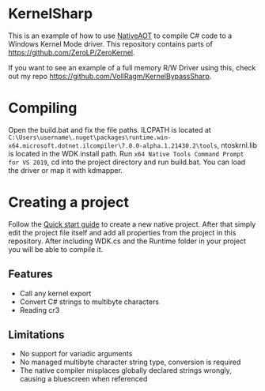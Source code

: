 # KernelSharp
This is an example of how to use [NativeAOT](https://github.com/dotnet/runtimelab/tree/feature/NativeAOT) to compile C# code to a Windows Kernel Mode driver.
This repository contains parts of https://github.com/ZeroLP/ZeroKernel.

If you want to see an example of a full memory R/W Driver using this, check out my repo https://github.com/VollRagm/KernelBypassSharp. 

# Compiling
Open the build.bat and fix the file paths.
ILCPATH is located at `C:\Users\username\.nuget\packages\runtime.win-x64.microsoft.dotnet.ilcompiler\7.0.0-alpha.1.21430.2\tools`, ntoskrnl.lib is located in the WDK install path.
Run `x64 Native Tools Command Prompt for VS 2019`, cd into the project directory and run build.bat.
You can load the driver or map it with kdmapper.

# Creating a project
Follow the [Quick start guide](https://github.com/dotnet/runtimelab/blob/feature/NativeAOT/docs/using-nativeaot/compiling.md) to create a new native project. After that simply edit the project file itself and add all properties from the project in this repository.
After including WDK.cs and the Runtime folder in your project you will be able to compile it.

##  Features

 - Call any kernel export
 - Convert C# strings to multibyte characters
 - Reading cr3

## Limitations

 - No support for variadic arguments
 - No managed multibyte character string type, conversion is required
 - The native compiler misplaces globally declared strings wrongly, causing a bluescreen when referenced
